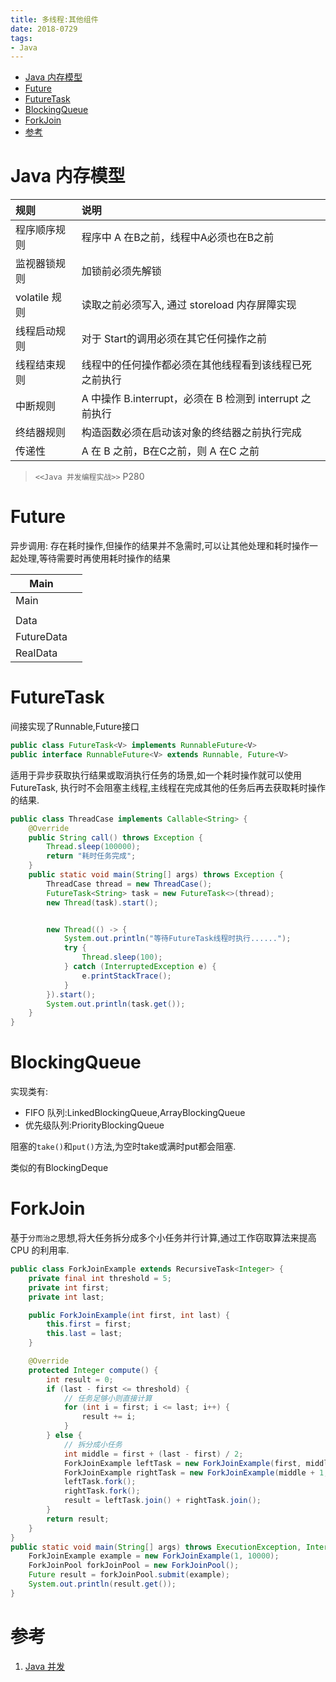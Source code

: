 ```yaml
---
title: 多线程:其他组件
date: 2018-0729
tags:
- Java
---
```

<!-- TOC -->

- [Java 内存模型](#java-内存模型)
- [Future](#future)
- [FutureTask](#futuretask)
- [BlockingQueue](#blockingqueue)
- [ForkJoin](#forkjoin)
- [参考](#参考)

<!-- /TOC -->

# Java 内存模型

| 规则          | 说明                                                     |
| :------------ | :------------------------------------------------------- |
| 程序顺序规则  | 程序中 A 在B之前，线程中A必须也在B之前                   |
| 监视器锁规则  | 加锁前必须先解锁                                         |
| volatile 规则 | 读取之前必须写入, 通过 storeload 内存屏障实现            |
| 线程启动规则  | 对于 Start的调用必须在其它任何操作之前                   |
| 线程结束规则  | 线程中的任何操作都必须在其他线程看到该线程已死之前执行   |
| 中断规则      | A 中操作 B.interrupt，必须在 B 检测到 interrupt 之前执行 |
| 终结器规则    | 构造函数必须在启动该对象的终结器之前执行完成             |
| 传递性        | A 在 B 之前，B在C之前，则 A 在C 之前                     |

> `<<Java 并发编程实战>>` P280

# Future

异步调用: 存在耗时操作,但操作的结果并不急需时,可以让其他处理和耗时操作一起处理,等待需要时再使用耗时操作的结果

| Main       |      |
| ---------- | ---- |
| Main       |      |
|            |      |
| Data       |      |
| FutureData |      |
| RealData   |      |

# FutureTask

间接实现了Runnable,Future接口
```Java
public class FutureTask<V> implements RunnableFuture<V>
public interface RunnableFuture<V> extends Runnable, Future<V>
```

适用于异步获取执行结果或取消执行任务的场景,如一个耗时操作就可以使用FutureTask,
执行时不会阻塞主线程,主线程在完成其他的任务后再去获取耗时操作的结果.
```Java
public class ThreadCase implements Callable<String> {
    @Override
    public String call() throws Exception {
        Thread.sleep(100000);
        return "耗时任务完成";
    }
    public static void main(String[] args) throws Exception {
        ThreadCase thread = new ThreadCase();
        FutureTask<String> task = new FutureTask<>(thread);
        new Thread(task).start();


        new Thread(() -> {
            System.out.println("等待FutureTask线程时执行......");
            try {
                Thread.sleep(100);
            } catch (InterruptedException e) {
                e.printStackTrace();
            }
        }).start();
        System.out.println(task.get());
    }
}
```

# BlockingQueue

实现类有:

* FIFO 队列:LinkedBlockingQueue,ArrayBlockingQueue
* 优先级队列:PriorityBlockingQueue

阻塞的`take()`和`put()`方法,为空时take或满时put都会阻塞.

类似的有BlockingDeque

# ForkJoin

基于`分而治之`思想,将大任务拆分成多个小任务并行计算,通过工作窃取算法来提高 CPU 的利用率.

```Java
public class ForkJoinExample extends RecursiveTask<Integer> {
    private final int threshold = 5;
    private int first;
    private int last;

    public ForkJoinExample(int first, int last) {
        this.first = first;
        this.last = last;
    }

    @Override
    protected Integer compute() {
        int result = 0;
        if (last - first <= threshold) {
            // 任务足够小则直接计算
            for (int i = first; i <= last; i++) {
                result += i;
            }
        } else {
            // 拆分成小任务
            int middle = first + (last - first) / 2;
            ForkJoinExample leftTask = new ForkJoinExample(first, middle);
            ForkJoinExample rightTask = new ForkJoinExample(middle + 1, last);
            leftTask.fork();
            rightTask.fork();
            result = leftTask.join() + rightTask.join();
        }
        return result;
    }
}
public static void main(String[] args) throws ExecutionException, InterruptedException {
    ForkJoinExample example = new ForkJoinExample(1, 10000);
    ForkJoinPool forkJoinPool = new ForkJoinPool();
    Future result = forkJoinPool.submit(example);
    System.out.println(result.get());
}
```

# 参考

1. [Java 并发](https://github.com/CyC2018/Interview-Notebook/blob/master/notes/Java%20%E5%B9%B6%E5%8F%91.md)

